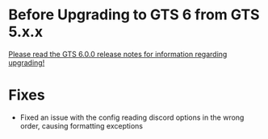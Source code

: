 # Before Upgrading to GTS 6 from GTS 5.x.x

[Please read the GTS 6.0.0 release notes for information regarding upgrading!](https://ore.spongepowered.org/NickImpact/GTS/versions/6.0.0)

# Fixes
* Fixed an issue with the config reading discord options in the wrong order, causing formatting exceptions